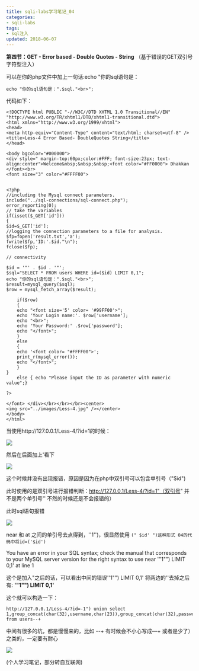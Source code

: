 ```yaml
---
title: sqli-labs学习笔记_04
categories:
- sqli-labs
tags:
- sql注入
updated: 2018-06-07
---
```


**第四节：GET - Error based - Double Quotes - String** （基于错误的GET双引号字符型注入）

 

可以在你的php文件中加上一句话:echo "你的sql语句是：

```php+HTML
echo "你的sql语句是：".$sql."<br>";
```

代码如下：

~~~php+HTML
<!DOCTYPE html PUBLIC "-//W3C//DTD XHTML 1.0 Transitional//EN" "http://www.w3.org/TR/xhtml1/DTD/xhtml1-transitional.dtd">
<html xmlns="http://www.w3.org/1999/xhtml">
<head>
<meta http-equiv="Content-Type" content="text/html; charset=utf-8" />
<title>Less-4 Error Based- DoubleQuotes String</title>
</head>

<body bgcolor="#000000">
<div style=" margin-top:60px;color:#FFF; font-size:23px; text-align:center">Welcome&nbsp;&nbsp;&nbsp;<font color="#FF0000"> Dhakkan </font><br>
<font size="3" color="#FFFF00">


<?php
//including the Mysql connect parameters.
include("../sql-connections/sql-connect.php");
error_reporting(0);
// take the variables
if(isset($_GET['id']))
{
$id=$_GET['id'];
//logging the connection parameters to a file for analysis.
$fp=fopen('result.txt','a');
fwrite($fp,'ID:'.$id."\n");
fclose($fp);

// connectivity 

$id = '"' . $id . '"';
$sql="SELECT * FROM users WHERE id=($id) LIMIT 0,1";
echo "你的sql语句是：".$sql."<br>";
$result=mysql_query($sql);
$row = mysql_fetch_array($result);

	if($row)
	{
  	echo "<font size='5' color= '#99FF00'>";
  	echo 'Your Login name:'. $row['username'];
  	echo "<br>";
  	echo 'Your Password:' .$row['password'];
  	echo "</font>";
  	}
	else 
	{
	echo '<font color= "#FFFF00">';
	print_r(mysql_error());
	echo "</font>";  
	}
}
	else { echo "Please input the ID as parameter with numeric value";}

?>

</font> </div></br></br></br><center>
<img src="../images/Less-4.jpg" /></center>
</body>
</html>

~~~



 当使用http://127.0.0.1/Less-4/?id=1的时候：

<img src="{{ site.url }}/assets//blog_images/sqli-labs_04_01.png" />

然后在后面加上'看下 

<img src="{{ site.url }}/assets//blog_images/sqli-labs_04_02.png" />

这个时候并没有出现报错，原因是因为在php中双引号可以包含单引号（"$id")

此时使用的是双引号进行报错判断：http://127.0.0.1/Less-4/?id=1"（双引号"  并不是两个单引号'' 不然的时候还是不会报错的）

此时sql语句报错

<img src="{{ site.url }}/assets//blog_images/sqli-labs_04_03.png" />







near 和 at 之间的单引号去点得到，''1'')，很显然使用 `(" $id' ")这种形式 04的代码中将id=('$id')` 



You have an error  in your SQL syntax; check the manual that corresponds to your MySQL  server version for the right syntax to use near '"1"") LIMIT 0,1' at  line 1 

这个是加入"之后的话，可以看出中间的错误''1"") LIMIT 0,1' 将两边的''去掉之后有:    **'"1"") LIMIT 0,1'** 

这个就可以构造一下：

```
http://127.0.0.1/Less-4/?id=-1") union select 1,group_concat(char(32),username,char(23)),group_concat(char(32),password,char(32)) from users--+
```

中间有很多的坑，都是慢慢来的，比如 --+  有时候会不小心写成—+  或者是少了）之类的，一定要有耐心



<img src="{{ site.url }}/assets//blog_images/sqli-labs_04_04.png" />



(个人学习笔记，部分转自互联网)













 








